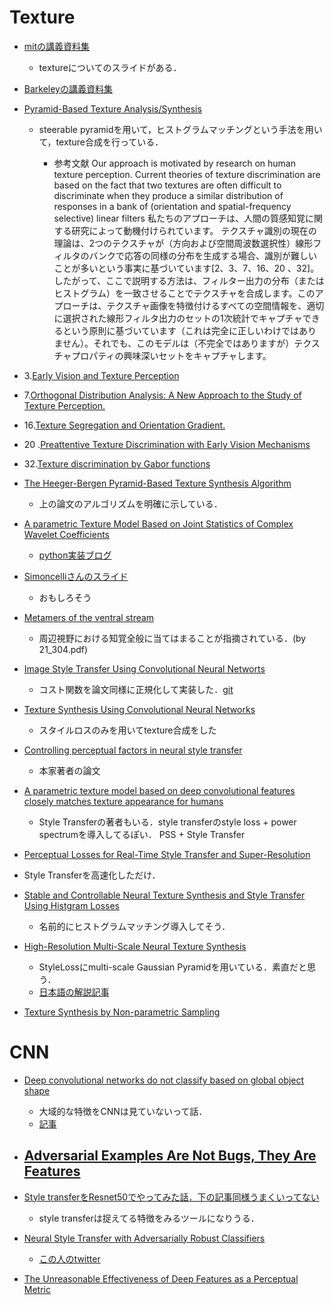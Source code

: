 # Texture

- [mitの講義資料集](http://cvcl.mit.edu/sunslides/)
  - textureについてのスライドがある．

- [Barkeleyの講義資料集](https://people.eecs.berkeley.edu/~trevor/CS280Notes/?C=N;O=A)

- [Pyramid-Based Texture Analysis/Synthesis](https://www.cns.nyu.edu/heegerlab/content/publications/Heeger-siggraph95.pdf) 
  - steerable pyramidを用いて，ヒストグラムマッチングという手法を用いて，texture合成を行っている．

    - 参考文献 
Our approach is motivated by research on human texture perception.
Current theories of texture discrimination are based on the fact that
two textures are often difficult to discriminate when they produce
a similar distribution of responses in a bank of (orientation and
spatial-frequency selective) linear filters
私たちのアプローチは、人間の質感知覚に関する研究によって動機付けられています。
テクスチャ識別の現在の理論は、2つのテクスチャが（方向および空間周波数選択性）線形フィルタのバンクで応答の同様の分布を生成する場合、識別が難しいことが多いという事実に基づいています[2、3、7、16、20 、32]。したがって、ここで説明する方法は、フィルター出力の分布（またはヒストグラム）を一致させることでテクスチャを合成します。このアプローチは、テクスチャ画像を特徴付けるすべての空間情報を、適切に選択された線形フィルタ出力のセットの1次統計でキャプチャできるという原則に基づいています（これは完全に正しいわけではありません）。それでも、このモデルは（不完全ではありますが）テクスチャプロパティの興味深いセットをキャプチャします。

- 3.[Early Vision and Texture Perception](http://invibe.net/biblio_database_dyva/woda/data/att/b56c.file.pdf)
- 7.[Orthogonal Distribution Analysis: A New Approach to the Study of Texture Perception.](https://psycnet.apa.org/record/1991-98916-019)
- 16.[Texture Segregation and Orientation Gradient.](https://www.cns.nyu.edu/~msl/papers/landybergen91.pdf)
- 20 .[Preattentive Texture Discrimination with Early Vision Mechanisms](https://pdfs.semanticscholar.org/d31b/ec7d4dcf257c2b24189005dcb441d707d9c2.pdf)
- 32.[Texture discrimination by Gabor functions](https://link.springer.com/article/10.1007/BF00341922)
- [The Heeger-Bergen Pyramid-Based Texture Synthesis Algorithm](https://www.ipol.im/pub/art/2014/79/)

  - 上の論文のアルゴリズムを明確に示している．
- [A parametric Texture Model Based on Joint Statistics of Complex Wavelet Coefficients](https://www.researchgate.net/publication/2441269_A_Parametric_Texture_Model_Based_on_Joint_Statistics_of_Complex_Wavelet_Coefficients)
  - [python実装ブログ](https://www.eranger.co.jp/blog/advanced-technology/%E3%80%90ai%E3%82%A2%E3%83%BC%E3%83%88%E3%80%91portilla%E3%81%A8simoncelli%E3%81%AE%E3%83%86%E3%82%AF%E3%82%B9%E3%83%81%E3%83%A3%E5%90%88%E6%88%90-a-parametric-texture-model-based-on-joint-statistics)

- [Simoncelliさんのスライド](https://ocw.mit.edu/resources/res-9-003-brains-minds-and-machines-summer-course-summer-2015/unit-4.-visual-intelligence/MITRES_9_003SUM15_sem4-1.pdf)
  - おもしろそう

- [Metamers of the ventral stream](http://www.cnbc.cmu.edu/~tai/cp_papers/metamer_nn.2889.pdf)
  - 周辺視野における知覚全般に当てはまることが指摘されている．(by 21\_304.pdf)

- [Image Style Transfer Using Convolutional Neural Networts](https://www.cv-foundation.org/openaccess/content_cvpr_2016/papers/Gatys_Image_Style_Transfer_CVPR_2016_paper.pdf)
  - コスト関数を論文同様に正規化して実装した．[git](https://github.com/yusuke0055/neural-style-transfer)
- [Texture Synthesis Using Convolutional Neural Networks](https://papers.nips.cc/paper/5633-texture-synthesis-using-convolutional-neural-networks.pdf)
  - スタイルロスのみを用いてtexture合成をした
- [Controlling perceptual factors in neural style transfer](http://openaccess.thecvf.com/content_cvpr_2017/html/Gatys_Controlling_Perceptual_Factors_CVPR_2017_paper.html)
  - 本家著者の論文
- [A parametric texture model based on deep convolutional features closely matches texture 
appearance for humans](https://jov.arvojournals.org/article.aspx?articleid=2657215)
  - Style Transferの著者もいる．style transferのstyle loss + power spectrumを導入してるぽい．
PSS + Style Transfer
 - [Perceptual Losses for Real-Time Style Transfer and Super-Resolution](https://cs.stanford.edu/people/jcjohns/papers/eccv16/JohnsonECCV16.pdf)
  - Style Transferを高速化しただけ．
- [Stable and Controllable Neural Texture Synthesis and Style Transfer Using Histgram Losses](https://arxiv.org/pdf/1701.08893.pdf)
  - 名前的にヒストグラムマッチング導入してそう．
- [High-Resolution Multi-Scale Neural Texture Synthesis](https://wxs.ca/research/multiscale-neural-synthesis/)
  - StyleLossにmulti-scale Gaussian Pyramidを用いている．素直だと思う．
  - [日本語の解説記事](https://qiita.com/dsanno/items/97eb3a28f3614407a5c4)

- [Texture Synthesis by Non-parametric Sampling](https://www2.eecs.berkeley.edu/Research/Projects/CS/vision/papers/efros-iccv99.pdf)



# CNN
- [Deep convolutional networks do not classify based on global object shape](https://journals.plos.org/ploscompbiol/article?id=10.1371/journal.pcbi.1006613#sec001) 
  - 大域的な特徴をCNNは見ていないって話．
  - [記事](https://ai-scholar.tech/others/cnn-shap-ai-110/)

- [Adversarial Examples Are Not Bugs, They Are Features](http://gradientscience.org/adv/)
  - 

- [Style transferをResnet50でやってみた話．下の記事同様うまくいってない](https://github.com/Leo8216/Neural-Style-Transfer-using-ResNet50-with-tf.keras-)
  - style transferは捉えてる特徴をみるツールになりうる．

- [Neural Style Transfer with Adversarially Robust Classifiers](https://reiinakano.com/2019/06/21/robust-neural-style-transfer.html)
  - [この人のtwitter](https://twitter.com/reiinakano)
 
-  [The Unreasonable Effectiveness of Deep Features as a Perceptual Metric](http://openaccess.thecvf.com/content_cvpr_2018/papers/Zhang_The_Unreasonable_Effectiveness_CVPR_2018_paper.pdf)
